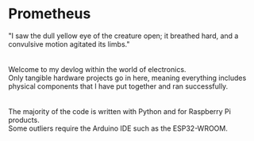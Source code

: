 # Prometheus
"I saw the dull yellow eye of the creature open; it breathed hard, and a convulsive motion agitated its limbs."\
<br></br>
Welcome to my devlog within the world of electronics.\
Only tangible hardware projects go in here, meaning everything includes physical components that I have put together and ran successfully.\
<br></br>
The majority of the code is written with Python and for Raspberry Pi products.\
Some outliers require the Arduino IDE such as the ESP32-WROOM.

